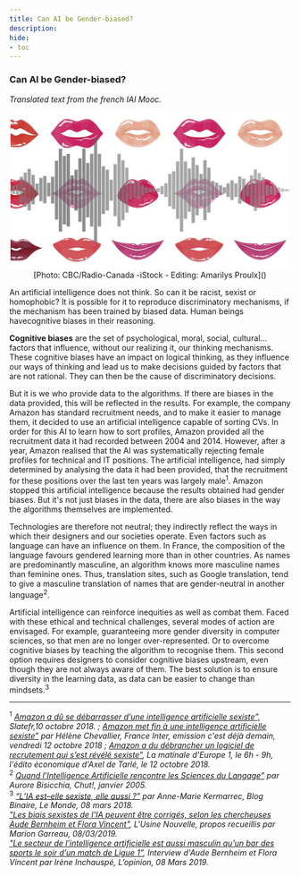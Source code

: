 ```yaml
---
title: Can AI be Gender-biased?
description:
hide:
- toc
---
```


### Can AI be Gender-biased?

_Translated text from the french IAI Mooc._

<center><img src="../Images/ondira-levrres-intelligence-artificielle-femmes.jpg" alt="Photo by Fernando Arcos from Pexels" width="500"></center>
<center>[Photo: CBC/Radio-Canada -iStock - Editing: Amarilys Proulx]()</center>

An artificial intelligence does not think. So can it be racist, sexist or homophobic? It is possible for it to reproduce discriminatory mechanisms, if the mechanism has been trained by biased data. Human beings havecognitive biases in their reasoning.

**Cognitive biases** are the set of psychological, moral, social, cultural... factors that influence, without our realizing it, our thinking mechanisms. These cognitive biases have an impact on logical thinking, as they influence our ways of thinking and lead us to make decisions guided by factors that are not rational. They can then be the cause of discriminatory decisions.

But it is we who provide data to the algorithms. If there are biases in the data provided, this will be reflected in the results. For example, the company Amazon has standard recruitment needs, and to make it easier to manage them, it decided to use an artificial intelligence capable of sorting CVs. In order for this AI to learn how to sort profiles, Amazon provided all the recruitment data it had recorded between 2004 and 2014. However, after a year, Amazon realised that the AI was systematically rejecting female profiles for technical and IT positions. The artificial intelligence, had simply determined by analysing the data it had been provided, that the recruitment for these positions over the last ten years was largely male<sup>1</sup>. Amazon stopped this artificial intelligence because the results obtained had gender biases. But it's not just biases in the data, there are also biases in the way the algorithms themselves are implemented.

Technologies are therefore not neutral; they indirectly reflect the ways in which their designers and our societies operate. Even factors such as language can have an influence on them. In France, the composition of the language favours gendered learning more than in other countries. As names are predominantly masculine, an algorithm knows more masculine names than feminine ones. Thus, translation sites, such as Google translation, tend to give a masculine translation of names that are gender-neutral in another language<sup>2</sup>.

Artificial intelligence can reinforce inequities as well as combat them. Faced with these ethical and technical challenges, several modes of action are envisaged. For example, guaranteeing more gender diversity in computer sciences, so that men are no longer over-represented. Or to overcome cognitive biases by teaching the algorithm to recognise them. This second option requires designers to consider cognitive biases upstream, even though they are not always aware of them. The best solution is to ensure diversity in the learning data, as data can be easier to change than mindsets.<sup>3</sup>

* * *

<sup>1</sup> _[Amazon a dû se débarrasser d’une intelligence artificielle sexiste”,](http://www.slate.fr/story/168413/amazon-abandonne-intelligence-artificielle-sexiste) Slatefr,10 octobre 2018. ; [Amazon met fin à une intelligence artificielle sexiste”](https://www.franceinter.fr/emissions/c-est-deja-demain/c-est-deja-demain-12-octobre-2018) par Hélène Chevallier, France Inter, emission c'est déjà demain, vendredi 12 octobre 2018 ; [Amazon a du débrancher un logiciel de recrutement qui s’est révélé sexiste”](https://www.europe1.fr/emissions/axel-de-tarle-vous-parle-economie/amazon-a-du-debrancher-une-logiciel-de-recrutement-qui-sest-revele-sexiste-37768493), La matinale d'Europe 1, le 6h - 9h, l'édito économique d'Axel de Tarlé, le 12 octobre 2018._  
<sup>2</sup> _[Quand l’Intelligence Artificielle rencontre les Sciences du Langage”](https://chut.media/portraits/intelligence-artificielle-sciences-du-langage/) par Aurore Bisicchia, Chut!, janvier 2005._  
<sup>3</sup> _[“L’IA est–elle sexiste, elle aussi ?”](https://www.lemonde.fr/blog/binaire/2018/03/08/lia-est-elle-sexiste-elle-aussi/) par Anne-Marie Kermarrec, Blog Binaire, Le Monde, 08 mars 2018._  
_["Les biais sexistes de l'IA peuvent être corrigés, selon les chercheuses Aude Bernheim et Flora Vincent"](https://www.usinenouvelle.com/editorial/les-biais-sexistes-de-l-ia-peuvent-etre-corriges-selon-les-chercheuses-aude-bernheim-et-flora-vincent.N815345), L'Usine Nouvelle, propos recueillis par Marion Garreau, 08/03/2019._  
_["Le secteur de l’intelligence artificielle est aussi masculin qu’un bar des sports le soir d’un match de Ligue 1”](https://www.lopinion.fr/edition/politique/secteur-l-intelligence-artificielle-est-aussi-masculin-qu-bar-sports-180114), Interview d'Aude Bernheim et Flora Vincent par Irène Inchauspé, L’opinion, 08 Mars 2019._
